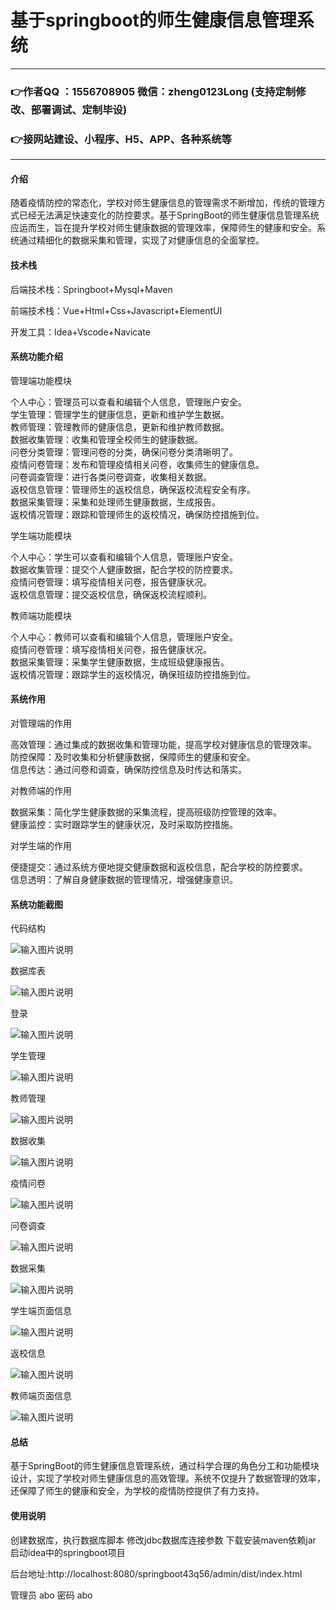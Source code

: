 # 基于springboot的师生健康信息管理系统

---
### 👉作者QQ ：1556708905 微信：zheng0123Long (支持定制修改、部署调试、定制毕设)

### 👉接网站建设、小程序、H5、APP、各种系统等

---

#### 介绍

随着疫情防控的常态化，学校对师生健康信息的管理需求不断增加，传统的管理方式已经无法满足快速变化的防控要求。基于SpringBoot的师生健康信息管理系统应运而生，旨在提升学校对师生健康数据的管理效率，保障师生的健康和安全。系统通过精细化的数据采集和管理，实现了对健康信息的全面掌控。

#### 技术栈

后端技术栈：Springboot+Mysql+Maven

前端技术栈：Vue+Html+Css+Javascript+ElementUI

开发工具：Idea+Vscode+Navicate

#### 系统功能介绍

管理端功能模块

个人中心：管理员可以查看和编辑个人信息，管理账户安全。  
学生管理：管理学生的健康信息，更新和维护学生数据。  
教师管理：管理教师的健康信息，更新和维护教师数据。  
数据收集管理：收集和管理全校师生的健康数据。  
问卷分类管理：管理问卷的分类，确保问卷分类清晰明了。  
疫情问卷管理：发布和管理疫情相关问卷，收集师生的健康信息。  
问卷调查管理：进行各类问卷调查，收集相关数据。  
返校信息管理：管理师生的返校信息，确保返校流程安全有序。  
数据采集管理：采集和处理师生健康数据，生成报告。  
返校情况管理：跟踪和管理师生的返校情况，确保防控措施到位。  

学生端功能模块  

个人中心：学生可以查看和编辑个人信息，管理账户安全。  
数据收集管理：提交个人健康数据，配合学校的防控要求。  
疫情问卷管理：填写疫情相关问卷，报告健康状况。  
返校信息管理：提交返校信息，确保返校流程顺利。  

教师端功能模块

个人中心：教师可以查看和编辑个人信息，管理账户安全。  
疫情问卷管理：填写疫情相关问卷，报告健康状况。  
数据采集管理：采集学生健康数据，生成班级健康报告。  
返校情况管理：跟踪学生的返校情况，确保班级防控措施到位。  

#### 系统作用

对管理端的作用

高效管理：通过集成的数据收集和管理功能，提高学校对健康信息的管理效率。  
防控保障：及时收集和分析健康数据，保障师生的健康和安全。  
信息传达：通过问卷和调查，确保防控信息及时传达和落实。  

对教师端的作用

数据采集：简化学生健康数据的采集流程，提高班级防控管理的效率。  
健康监控：实时跟踪学生的健康状况，及时采取防控措施。  

对学生端的作用

便捷提交：通过系统方便地提交健康数据和返校信息，配合学校的防控要求。  
信息透明：了解自身健康数据的管理情况，增强健康意识。  

#### 系统功能截图

代码结构

![输入图片说明](images/0d5ce4e9c06e78f560df534f62d1c97.png)

数据库表

![输入图片说明](images/2ba9967f516f2059a85400d694da94e.png)

登录

![输入图片说明](images/a8b640b835c514ef55b0910b05a2950.png)

学生管理

![输入图片说明](images/19eb9b5e7ea98804ed16d88a87fc998.png)

教师管理

![输入图片说明](images/3953ffd57d3c0223ef26b06ff687dee.png)

数据收集

![输入图片说明](images/96e7716cccde9c1a0347e30e0841bd1.png)

疫情问卷

![输入图片说明](images/de5a990e5b0916ec4130c5e0e8b4547.png)

问卷调查

![输入图片说明](images/1f97da24559f890f0fdc3856280c72b.png)

数据采集

![输入图片说明](images/521eca0b442a4c51dce1b1370e6e204.png)

学生端页面信息

![输入图片说明](images/3349fd0748b9954666f8e5ccad31197.png)

返校信息

![输入图片说明](images/5096817776558005d7d013921208123.png)

教师端页面信息

![输入图片说明](images/f5b6ab67bb6c92a1307c1d07cdfdc75.png)

#### 总结

基于SpringBoot的师生健康信息管理系统，通过科学合理的角色分工和功能模块设计，实现了学校对师生健康信息的高效管理。系统不仅提升了数据管理的效率，还保障了师生的健康和安全，为学校的疫情防控提供了有力支持。

#### 使用说明

创建数据库，执行数据库脚本 修改jdbc数据库连接参数 下载安装maven依赖jar 启动idea中的springboot项目


后台地址:http://localhost:8080/springboot43q56/admin/dist/index.html

管理员  abo 密码 abo

